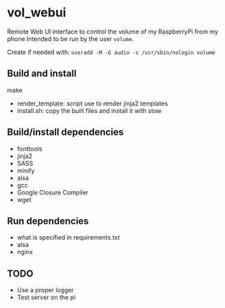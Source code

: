 # vol_webui

Remote Web UI interface to control the volume of my RaspberryPi from my phone
Intended to be run by the user `volume`.

Create if needed with: `useradd -M -G audio -s /usr/sbin/nologin volume`

## Build and install
make

* render_template: script use to render jinja2 templates
* install.sh: copy the built files and install it with stow

## Build/install dependencies
* fonttools
* jinja2
* SASS
* minify
* alsa
* gcc
* Google Closure Compiler
* wget

## Run dependencies
* what is specified in requirements.txt
* alsa
* nginx

## TODO
* Use a proper logger
* Test server on the pi
